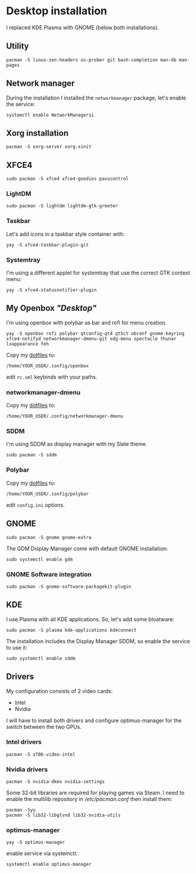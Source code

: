 # Desktop installation
I replaced KDE Plasma with GNOME (below both installations).

## Utility
```
pacman -S linux-zen-headers os-prober git bash-completion man-db man-pages
```

## Network manager
During the installation I installed the `networkmanager` package, let's enable the service:
```
systemctl enable NetworkManagersi
```

## Xorg installation
```
pacman -S xorg-server xorg-xinit
```

## XFCE4
```
sudo pacman -S xfce4 xfce4-goodies pavucontrol
```

### LightDM
```
sudo pacman -S lightdm lightdm-gtk-greeter
```

### Taskbar
Let's add icons in a taskbar style container with:
```
yay -S xfce4-taskbar-plugin-git
```

### Systemtray
I'm using a different applet for systemtray that use the correct GTK context menu:
```
yay -S xfce4-statusnotifier-plugin
```

## My Openbox *"Desktop"*
I'm using openbox with polybar as bar and rofi for menu creation.
```
yay -S openbox rofi polybar qtconfig-qt4 qt5ct obconf gnome-keyring xfce4-notifyd networkmanager-dmenu-git xdg-menu spectacle thunar lxappearance feh
```
Copy my [dotfiles](https://github.com/mirkobrombin/myarchlinux/tree/master/dotfiles/config/openbox) to:
```
/home/YOUR_USER/.config/openbox
```
edit `rc.xml` keybinds with your paths.

### networkmanager-dmenu
Copy my [dotfiles](https://github.com/mirkobrombin/myarchlinux/tree/master/dotfiles/config/networkmanager-dmenu) to:
```
/home/YOUR_USER/.config/networkmanager-dmenu
```

### SDDM
I'm using SDDM as display manager with my Slate theme.
```
sudo pacman -S sddm
```

### Polybar
Copy my [dotfiles](https://github.com/mirkobrombin/myarchlinux/tree/master/dotfiles/config/polybar) to:
```
/home/YOUR_USER/.config/polybar
```
edit `config.ini` options.

## GNOME
```
sudo pacman -S gnome gnome-extra
```
The GDM Display Manager come with default GNOME installation:
```
sudo systemctl enable gdm
```

### GNOME Software integration
```
sudo pacman -S gnome-software-packagekit-plugin
```

## KDE
I use Plasma with all KDE applications.
So, let's add some bloatware:
```
sudo pacman -S plasma kde-applications kdeconnect
```
The installation includes the Display Manager SDDM, so enable the service to use it:
```
sudo systemctl enable sddm
```

## Drivers
My configuration consists of 2 video cards:
* Intel
* Nvidia

I will have to install both drivers and configure optimus-manager for the switch between the two GPUs.

### Intel drivers
```
pacman -S xf86-video-intel
```

### Nvidia drivers
```
pacman -S nvidia-dkms nvidia-settings
```
Some 32-bit libraries are required for playing games via Steam. I need to enable the multilib repository in */etc/pacman.conf* then install them:
```
pacman -Syu
pacman -S lib32-libglvnd lib32-nvidia-utils
```

### optimus-manager
```
yay -S optimus-manager
```
enable service via systemctl:
```
systemctl enable optimus-manager
```